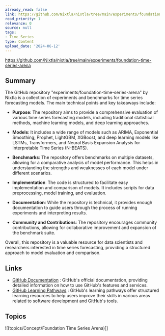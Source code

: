 ```yaml
---
already_read: false
link: https://github.com/Nixtla/nixtla/tree/main/experiments/foundation-time-series-arena
read_priority: 1
relevance: 0
source: null
tags:
- Time_Series
type: Content
upload_date: '2024-06-12'
---
```


https://github.com/Nixtla/nixtla/tree/main/experiments/foundation-time-series-arena
## Summary

The GitHub repository "experiments/foundation-time-series-arena" by Nixtla is a collection of experiments and benchmarks for time series forecasting models. The main technical points and key takeaways include:

- **Purpose**: The repository aims to provide a comprehensive evaluation of various time series forecasting models, including traditional statistical methods, machine learning models, and deep learning approaches.

- **Models**: It includes a wide range of models such as ARIMA, Exponential Smoothing, Prophet, LightGBM, XGBoost, and deep learning models like LSTMs, Transformers, and Neural Basis Expansion Analysis for Interpretable Time Series (N-BEATS).

- **Benchmarks**: The repository offers benchmarks on multiple datasets, allowing for a comparative analysis of model performance. This helps in understanding the strengths and weaknesses of each model under different scenarios.

- **Implementation**: The code is structured to facilitate easy implementation and comparison of models. It includes scripts for data preprocessing, model training, and evaluation.

- **Documentation**: While the repository is technical, it provides enough documentation to guide users through the process of running experiments and interpreting results.

- **Community and Contributions**: The repository encourages community contributions, allowing for collaborative improvement and expansion of the benchmark suite.

Overall, this repository is a valuable resource for data scientists and researchers interested in time series forecasting, providing a structured approach to model evaluation and comparison.
## Links

- [GitHub Documentation](https://docs.github.com) : GitHub's official documentation, providing detailed information on how to use GitHub's features and services.
- [GitHub Learning Pathways](https://resources.github.com/learn/pathways) : GitHub's learning pathways offer structured learning resources to help users improve their skills in various areas related to software development and GitHub's tools.

## Topics

![[topics/Concept/Foundation Time Series Arena)]]